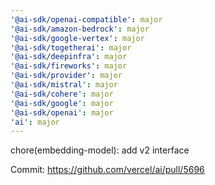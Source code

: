 ```yaml
---
'@ai-sdk/openai-compatible': major
'@ai-sdk/amazon-bedrock': major
'@ai-sdk/google-vertex': major
'@ai-sdk/togetherai': major
'@ai-sdk/deepinfra': major
'@ai-sdk/fireworks': major
'@ai-sdk/provider': major
'@ai-sdk/mistral': major
'@ai-sdk/cohere': major
'@ai-sdk/google': major
'@ai-sdk/openai': major
'ai': major
---
```


chore(embedding-model): add v2 interface

Commit: https://github.com/vercel/ai/pull/5696
